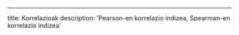 ---
title: Korrelazioak
description: 'Pearson-en korrelazio indizea, Spearman-en korrelazio indizea'
